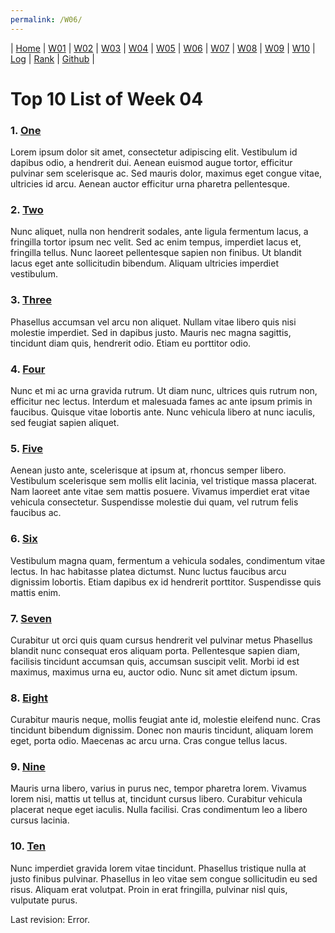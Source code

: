 ```yaml
---
permalink: /W06/
---
```

| [Home](https://raflibangsawan.github.io/os211) | [W01](https://raflibangsawan.github.io/os211/W01) | [W02](https://raflibangsawan.github.io/os211/W02) | [W03](https://raflibangsawan.github.io/os211/W03) | [W04](https://raflibangsawan.github.io/os211/W04) | [W05](https://raflibangsawan.github.io/os211/W05) | [W06](https://raflibangsawan.github.io/os211/W06) | [W07](https://raflibangsawan.github.io/os211/W07) | [W08](https://raflibangsawan.github.io/os211/W08) | [W09](https://raflibangsawan.github.io/os211/W09) | [W10](https://raflibangsawan.github.io/os211/W10) | [Log](https://raflibangsawan.github.io/os211/TXT/mylog.txt) | [Rank](https://raflibangsawan.github.io/os211/TXT/myrank.txt) | [Github](https://github.com/raflibangsawan/os211/) |

# Top 10 List of Week 04

### 1. [One](https://en.wikipedia.org/wiki/1)
Lorem ipsum dolor sit amet, consectetur adipiscing elit.
Vestibulum id dapibus odio, a hendrerit dui.
Aenean euismod augue tortor, efficitur pulvinar sem scelerisque ac.
Sed mauris dolor, maximus eget congue vitae, ultricies id arcu.
Aenean auctor efficitur urna pharetra pellentesque.

### 2. [Two](https://en.wikipedia.org/wiki/2)
Nunc aliquet, nulla non hendrerit sodales, ante ligula fermentum lacus, a fringilla tortor ipsum nec velit.
Sed ac enim tempus, imperdiet lacus et, fringilla tellus.
Nunc laoreet pellentesque sapien non finibus.
Ut blandit lacus eget ante sollicitudin bibendum.
Aliquam ultricies imperdiet vestibulum.

### 3. [Three](https://en.wikipedia.org/wiki/3)
Phasellus accumsan vel arcu non aliquet.
Nullam vitae libero quis nisi molestie imperdiet.
Sed in dapibus justo.
Mauris nec magna sagittis, tincidunt diam quis, hendrerit odio.
Etiam eu porttitor odio.

### 4. [Four](https://en.wikipedia.org/wiki/4)
Nunc et mi ac urna gravida rutrum.
Ut diam nunc, ultrices quis rutrum non, efficitur nec lectus.
Interdum et malesuada fames ac ante ipsum primis in faucibus.
Quisque vitae lobortis ante. 
Nunc vehicula libero at nunc iaculis, sed feugiat sapien aliquet.

### 5. [Five](https://en.wikipedia.org/wiki/5)
Aenean justo ante, scelerisque at ipsum at, rhoncus semper libero.
Vestibulum scelerisque sem mollis elit lacinia, vel tristique massa placerat.
Nam laoreet ante vitae sem mattis posuere.
Vivamus imperdiet erat vitae vehicula consectetur.
Suspendisse molestie dui quam, vel rutrum felis faucibus ac.

### 6. [Six](https://en.wikipedia.org/wiki/6)
Vestibulum magna quam, fermentum a vehicula sodales, condimentum vitae lectus.
In hac habitasse platea dictumst.
Nunc luctus faucibus arcu dignissim lobortis.
Etiam dapibus ex id hendrerit porttitor.
Suspendisse quis mattis enim.

### 7. [Seven](https://en.wikipedia.org/wiki/7)
Curabitur ut orci quis quam cursus hendrerit vel pulvinar metus
Phasellus blandit nunc consequat eros aliquam porta.
Pellentesque sapien diam, facilisis tincidunt accumsan quis, accumsan suscipit velit. 
Morbi id est maximus, maximus urna eu, auctor odio. 
Nunc sit amet dictum ipsum.

### 8. [Eight](https://en.wikipedia.org/wiki/8)
Curabitur mauris neque, mollis feugiat ante id, molestie eleifend nunc.
Cras tincidunt bibendum dignissim.
Donec non mauris tincidunt, aliquam lorem eget, porta odio.
Maecenas ac arcu urna.
Cras congue tellus lacus.

### 9. [Nine](https://en.wikipedia.org/wiki/9)
Mauris urna libero, varius in purus nec, tempor pharetra lorem.
Vivamus lorem nisi, mattis ut tellus at, tincidunt cursus libero.
Curabitur vehicula placerat neque eget iaculis.
Nulla facilisi.
Cras condimentum leo a libero cursus lacinia.

### 10. [Ten](https://en.wikipedia.org/wiki/10)
Nunc imperdiet gravida lorem vitae tincidunt. 
Phasellus tristique nulla at justo finibus pulvinar.
Phasellus in leo vitae sem congue sollicitudin eu sed risus.
Aliquam erat volutpat.
Proin in erat fringilla, pulvinar nisl quis, vulputate purus.

Last revision: Error.